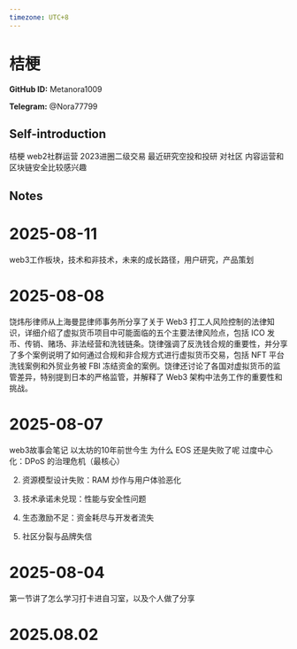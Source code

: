 ```yaml
---
timezone: UTC+8
---
```


# 桔梗

**GitHub ID:** Metanora1009

**Telegram:** @Nora77799

## Self-introduction

桔梗 web2社群运营 2023进圈二级交易  最近研究空投和投研 对社区 内容运营和区块链安全比较感兴趣

## Notes

<!-- Content_START -->
# 2025-08-11

web3工作板块，技术和非技术，未来的成长路径，用户研究，产品策划

# 2025-08-08

饶炜彤律师从上海曼昆律师事务所分享了关于 Web3 打工人风险控制的法律知识，详细介绍了虚拟货币项目中可能面临的五个主要法律风险点，包括 ICO 发币、传销、赌场、非法经营和洗钱链条。饶律强调了反洗钱合规的重要性，并分享了多个案例说明了如何通过合规和非合规方式进行虚拟货币交易，包括 NFT 平台洗钱案例和外贸业务被 FBI 冻结资金的案例。饶律还讨论了各国对虚拟货币的监管差异，特别提到日本的严格监管，并解释了 Web3 架构中法务工作的重要性和挑战。

# 2025-08-07

web3故事会笔记
以太坊的10年前世今生
为什么 EOS 还是失败了呢
 过度中心化：DPoS 的治理危机（最核心）

2. 资源模型设计失败：RAM 炒作与用户体验恶化

3. 技术承诺未兑现：性能与安全性问题

4. 生态激励不足：资金耗尽与开发者流失
 

5. 社区分裂与品牌失信

# 2025-08-04

第一节讲了怎么学习打卡进自习室，以及个人做了分享

# 2025.08.02


<!-- Content_END -->
